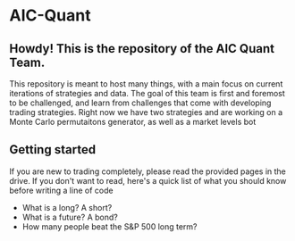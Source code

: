 # AIC-Quant
## Howdy! This is the repository of the AIC Quant Team.


This repository is meant to host many things, with a main focus on current iterations of strategies and data.
The goal of this team is first and foremost to be challenged, and learn from challenges that come with developing trading strategies.
Right now we have two strategies and are working on a Monte Carlo permutaitons generator, as well as a market levels bot

## Getting started
If you are new to trading completely, please read the provided pages in the drive. If you don't want to read, here's a quick
list of what you should know before writing a line of code

- What is a long? A short?
- What is a future? A bond?
- How many people beat the S&P 500 long term?
